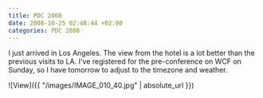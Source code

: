```yaml
---
title: PDC 2008
date: 2008-10-25 02:48:44 +02:00
categories: PDC 2008
---
```

<P>I just arrived in Los Angeles. The view from the hotel is a lot better than the previous visits to LA. I've registered for the pre-conference on WCF on Sunday, so I have tomorrow to adjust to the timezone and weather.</P>
![View]({{ "/images/IMAGE_010_40.jpg" | absolute_url }})
